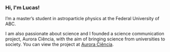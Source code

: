 ### Hi, I'm Lucas!

I’m a master’s student in astroparticle physics at the Federal University of ABC.

I am also passionate about science and I founded a science communication project, Aurora Ciência, with the aim of bringing science from universities to society. You can view the project at [Aurora Ciência](https://www.instagram.com/ciencia_aurora/).

<!--
**lucas-orfei/lucas-orfei** is a ✨ _special_ ✨ repository because its `README.md` (this file) appears on your GitHub profile.

Here are some ideas to get you started:

- 🔭 I’m currently working on ...
- 🌱 I’m currently learning ...
- 👯 I’m looking to collaborate on ...
- 🤔 I’m looking for help with ...
- 💬 Ask me about ...
- 📫 How to reach me: ...
- 😄 Pronouns: ...
- ⚡ Fun fact: ...
-->

